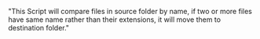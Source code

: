 "This Script will compare files in source folder by name, if two or more files have same name rather than their extensions, it will move them to destination folder." 
